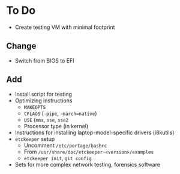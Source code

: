 # To Do

- Create testing VM with minimal footprint

## Change
- Switch from BIOS to EFI

## Add
- Install script for testing
- Optimizing instructions
    - `MAKEOPTS`
    - `CFLAGS` (`-pipe`, `-march=native`)
    - `USE` (`mmx`, `sse`, `sse2`
    - Processor type (in kernel)
- Instructions for installing laptop-model-specific drivers (i8kutils)
- `etckeeper` setup
    - Uncomment `/etc/portage/bashrc`
    - From `/usr/share/doc/etckeeper-<version>/examples`
    - `etckeeper init`, `git config`
- Sets for more complex network testing, forensics software

